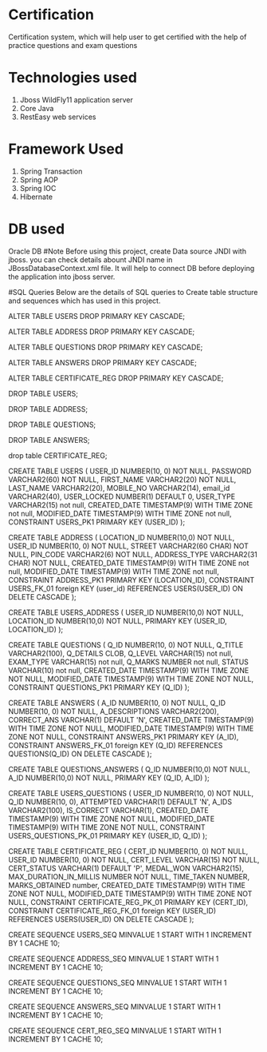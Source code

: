 # Certification
Certification system, which will help user to get certified with the help of practice questions and exam questions
# Technologies used
1) Jboss WildFly11 application server
2) Core Java
3) RestEasy web services
# Framework Used
1) Spring Transaction
2) Spring AOP
3) Spring IOC
4) Hibernate
# DB used
Oracle DB
#Note 
Before using this project, create Data source JNDI with jboss. you can check details abount JNDI name in JBossDatabaseContext.xml file.
It will help to connect DB before deploying the application into jboss server.

#SQL Queries
Below are the details of SQL queries to Create table structure and sequences which has used in this project.

ALTER TABLE USERS
DROP PRIMARY KEY CASCADE;

ALTER TABLE ADDRESS
DROP PRIMARY KEY CASCADE;

ALTER TABLE QUESTIONS
DROP PRIMARY KEY CASCADE;

ALTER TABLE ANSWERS
DROP PRIMARY KEY CASCADE;

ALTER TABLE CERTIFICATE_REG
DROP PRIMARY KEY CASCADE;

DROP TABLE USERS;

DROP TABLE ADDRESS;

DROP TABLE QUESTIONS;

DROP TABLE ANSWERS;

drop table CERTIFICATE_REG;

CREATE TABLE USERS
  (
    USER_ID       NUMBER(10, 0) NOT NULL,
    PASSWORD      VARCHAR2(60) NOT NULL,
    FIRST_NAME    VARCHAR2(20) NOT NULL,
    LAST_NAME     VARCHAR2(20),
    MOBILE_NO     VARCHAR2(14),
    email_id      VARCHAR2(40),
    USER_LOCKED   NUMBER(1) DEFAULT 0,
    USER_TYPE     VARCHAR2(15) not null,
    CREATED_DATE  TIMESTAMP(9) WITH TIME ZONE not null,
    MODIFIED_DATE TIMESTAMP(9) WITH TIME ZONE not null,
    CONSTRAINT USERS_PK1 PRIMARY KEY (USER_ID)
  );

CREATE TABLE ADDRESS
  (
    LOCATION_ID NUMBER(10,0) NOT NULL,
    USER_ID       NUMBER(10, 0) NOT NULL, 
    STREET        VARCHAR2(60 CHAR) NOT NULL,
    PIN_CODE      VARCHAR2(6) NOT NULL,
    ADDRESS_TYPE  VARCHAR2(31 CHAR) NOT NULL,
    CREATED_DATE  TIMESTAMP(9) WITH TIME ZONE not null,
    MODIFIED_DATE TIMESTAMP(9) WITH TIME ZONE not null,
    CONSTRAINT ADDRESS_PK1 PRIMARY KEY (LOCATION_ID),
    CONSTRAINT USERS_FK_01 foreign KEY (user_id) REFERENCES USERS(USER_ID) ON DELETE CASCADE
  );

CREATE TABLE USERS_ADDRESS
  (
    USER_ID     NUMBER(10,0) NOT NULL,
    LOCATION_ID NUMBER(10,0) NOT NULL,
    PRIMARY KEY (USER_ID, LOCATION_ID)
  );

CREATE TABLE QUESTIONS
  (
    Q_ID    NUMBER(10, 0) NOT NULL,
    Q_TITLE VARCHAR2(100),
    Q_DETAILS CLOB,
    Q_LEVEL       VARCHAR(15) not null,
    EXAM_TYPE     VARCHAR(15) not null,
    Q_MARKS       NUMBER not null,
    STATUS        VARCHAR(10) not null,
    CREATED_DATE  TIMESTAMP(9) WITH TIME ZONE NOT NULL,
    MODIFIED_DATE TIMESTAMP(9) WITH TIME ZONE NOT NULL,
    CONSTRAINT QUESTIONS_PK1 PRIMARY KEY (Q_ID)
  );

CREATE TABLE ANSWERS
  (
    A_ID           NUMBER(10, 0) NOT NULL,
    Q_ID           NUMBER(10, 0) NOT NULL,
    A_DESCRIPTIONS VARCHAR2(200),
    CORRECT_ANS VARCHAR(1) DEFAULT 'N',
    CREATED_DATE   TIMESTAMP(9) WITH TIME ZONE NOT NULL,
    MODIFIED_DATE  TIMESTAMP(9) WITH TIME ZONE NOT NULL,
    CONSTRAINT ANSWERS_PK1 PRIMARY KEY (A_ID),
    CONSTRAINT ANSWERS_FK_01 foreign KEY (Q_ID) REFERENCES QUESTIONS(Q_ID)  ON DELETE CASCADE
  );

CREATE TABLE QUESTIONS_ANSWERS
  (
    Q_ID NUMBER(10,0) NOT NULL,
    A_ID NUMBER(10,0) NOT NULL,
    PRIMARY KEY (Q_ID, A_ID)
  );

CREATE TABLE USERS_QUESTIONS
  (
    USER_ID       NUMBER(10, 0) NOT NULL,
    Q_ID          NUMBER(10, 0),
    ATTEMPTED     VARCHAR(1) DEFAULT 'N',
    A_IDS         VARCHAR2(100),
    IS_CORRECT    VARCHAR(1),
    CREATED_DATE  TIMESTAMP(9) WITH TIME ZONE NOT NULL,
    MODIFIED_DATE TIMESTAMP(9) WITH TIME ZONE NOT NULL,
    CONSTRAINT USERS_QUESTIONS_PK_01 PRIMARY KEY (USER_ID, Q_ID)
  );

CREATE TABLE CERTIFICATE_REG
  (
    CERT_ID                NUMBER(10, 0) NOT NULL,
    USER_ID                NUMBER(10, 0) NOT NULL,
    CERT_LEVEL             VARCHAR(15) NOT NULL,
    CERT_STATUS            VARCHAR(1) DEFAULT 'P',
    MEDAL_WON			         VARCHAR2(15),
    MAX_DURATION_IN_MILLIS NUMBER NOT NULL,
    TIME_TAKEN             NUMBER,
    MARKS_OBTAINED         number,
    CREATED_DATE           TIMESTAMP(9) WITH TIME ZONE NOT NULL,
    MODIFIED_DATE          TIMESTAMP(9) WITH TIME ZONE NOT NULL,
    CONSTRAINT CERTIFICATE_REG_PK_01 PRIMARY KEY (CERT_ID),
    CONSTRAINT CERTIFICATE_REG_FK_01 foreign KEY (USER_ID) REFERENCES USERS(USER_ID)  ON DELETE CASCADE
  );

CREATE SEQUENCE USERS_SEQ MINVALUE 1 START WITH 1 INCREMENT BY 1 CACHE 10;

CREATE SEQUENCE ADDRESS_SEQ MINVALUE 1 START WITH 1 INCREMENT BY 1 CACHE 10;

CREATE SEQUENCE QUESTIONS_SEQ MINVALUE 1 START WITH 1 INCREMENT BY 1 CACHE 10;

CREATE SEQUENCE ANSWERS_SEQ MINVALUE 1 START WITH 1 INCREMENT BY 1 CACHE 10;

CREATE SEQUENCE CERT_REG_SEQ MINVALUE 1 START WITH 1 INCREMENT BY 1 CACHE 10;
